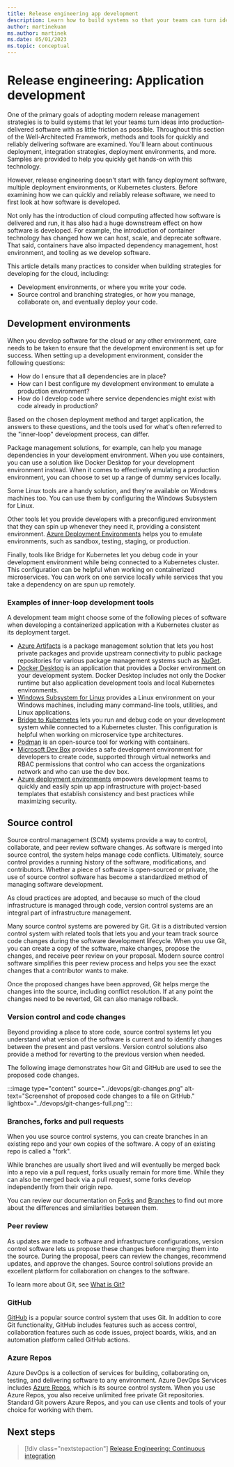 ```yaml
---
title: Release engineering app development
description: Learn how to build systems so that your teams can turn ideas into production-delivered software with minimal friction.
author: martinekuan
ms.author: martinek
ms.date: 05/01/2023
ms.topic: conceptual
---
```


# Release engineering: Application development

One of the primary goals of adopting modern release management strategies is to build systems that let your teams turn ideas into production-delivered software with as little friction as possible. Throughout this section of the Well-Architected Framework, methods and tools for quickly and reliably delivering software are examined. You'll learn about continuous deployment, integration strategies, deployment environments, and more. Samples are provided to help you quickly get hands-on with this technology.

However, release engineering doesn't start with fancy deployment software, multiple deployment environments, or Kubernetes clusters. Before examining how we can quickly and reliably release software, we need to first look at how software is developed.

Not only has the introduction of cloud computing affected how software is delivered and run, it has also had a huge downstream effect on how software is developed. For example, the introduction of container technology has changed how we can host, scale, and deprecate software. That said, containers have also impacted dependency management, host environment, and tooling as we develop software.

This article details many practices to consider when building strategies for developing for the cloud, including:

- Development environments, or where you write your code.
- Source control and branching strategies, or how you manage, collaborate on, and eventually deploy your code.

## Development environments

When you develop software for the cloud or any other environment, care needs to be taken to ensure that the development environment is set up for success. When setting up a development environment, consider the following questions:

- How do I ensure that all dependencies are in place?
- How can I best configure my development environment to emulate a production environment?
- How do I develop code where service dependencies might exist with code already in production?

Based on the chosen deployment method and target application, the answers to these questions, and the tools used for what's often referred to the "inner-loop" development process, can differ.

Package management solutions, for example, can help you manage dependencies in your development environment. When you use containers, you can use a solution like Docker Desktop for your development environment instead.
When it comes to effectively emulating a production environment, you can choose to set up a range of dummy services locally.

Some Linux tools are a handy solution, and they're available on Windows machines too. You can use them by configuring the Windows Subsystem for Linux.

Other tools let you provide developers with a preconfigured environment that they can spin up whenever they need it, providing a consistent environment. [Azure Deployment Environments](/azure/deployment-environments/) helps you to emulate environments, such as sandbox, testing, staging, or production.

Finally, tools like Bridge for Kubernetes let you debug code in your development environment while being connected to a Kubernetes cluster. This configuration can be helpful when working on containerized microservices. You can work on one service locally while services that you take a dependency on are spun up remotely.

### Examples of inner-loop development tools

A development team might choose some of the following pieces of software when developing a containerized application with a Kubernetes cluster as its deployment target.

- [Azure Artifacts](https://azure.microsoft.com/services/devops/artifacts/) is a package management solution that lets you host private packages and provide upstream connectivity to public package repositories for various package management systems such as [NuGet](https://www.nuget.org/).
- [Docker Desktop](https://www.docker.com/products/docker-desktop) is an application that provides a Docker environment on your development system. Docker Desktop includes not only the Docker runtime but also application development tools and local Kubernetes environments.
- [Windows Subsystem for Linux](/windows/wsl/) provides a Linux environment on your Windows machines, including many command-line tools, utilities, and Linux applications.
- [Bridge to Kubernetes](/visualstudio/containers/bridge-to-kubernetes) lets you run and debug code on your development system while connected to a Kubernetes cluster. This configuration is helpful when working on microservice type architectures.
- [Podman](https://developers.redhat.com/articles/podman-next-generation-linux-container-tools) is an open-source tool for working with containers.
- [Microsoft Dev Box](/azure/dev-box/) provides a safe development environment for developers to create code, supported through virtual networks and RBAC permissions that control who can access the organizations network and who can use the dev box.
- [Azure deployment environments](/azure/deployment-environments/) empowers development teams to quickly and easily spin up app infrastructure with project-based templates that establish consistency and best practices while maximizing security.

## Source control

Source control management (SCM) systems provide a way to control, collaborate, and peer review software changes. As software is merged into source control, the system helps manage code conflicts. Ultimately, source control provides a running history of the software, modifications, and contributors. Whether a piece of software is open-sourced or private, the use of source control software has become a standardized method of managing software development.

As cloud practices are adopted, and because so much of the cloud infrastructure is managed through code, version control systems are an integral part of infrastructure management.

Many source control systems are powered by Git. Git is a distributed version control system with related tools that lets you and your team track source code changes during the software development lifecycle. When you use Git, you can create a copy of the software, make changes, propose the changes, and receive peer review on your proposal. Modern source control software simplifies this peer review process and helps you see the exact changes that a contributor wants to make.

Once the proposed changes have been approved, Git helps merge the changes into the source, including conflict resolution. If at any point the changes need to be reverted, Git can also manage rollback.

### Version control and code changes

Beyond providing a place to store code, source control systems let you understand what version of the software is current and to identify changes between the present and past versions. Version control solutions also provide a method for reverting to the previous version when needed.

The following image demonstrates how Git and GitHub are used to see the proposed code changes.

:::image type="content" source="../devops/git-changes.png" alt-text="Screenshot of proposed code changes to a file on GitHub." lightbox="../devops/git-changes-full.png":::

### Branches, forks and pull requests

When you use source control systems, you can create branches in an existing repo and your own copies of the software. A copy of an existing repo is called a "fork".

While branches are usually short lived and will eventually be merged back into a repo via a pull request, forks usually remain for more time. While they can also be merged back via a pull request, some forks develop independently from their origin repo.

You can review our documentation on [Forks](/azure/devops/repos/git/forks) and [Branches](/azure/devops/repos/git/branch-policies-overview) to find out more about the differences and similarities between them.

### Peer review

As updates are made to software and infrastructure configurations, version control software lets us propose these changes before merging them into the source. During the proposal, peers can review the changes, recommend updates, and approve the changes. Source control solutions provide an excellent platform for collaboration on changes to the software.

To learn more about Git, see [What is Git?](/devops/develop/git/what-is-git)

### GitHub

[GitHub](https://github.com) is a popular source control system that uses Git. In addition to core Git functionality, GitHub includes features such as access control, collaboration features such as code issues, project boards, wikis, and an automation platform called GitHub actions.

### Azure Repos

Azure DevOps is a collection of services for building, collaborating on, testing, and delivering software to any environment. Azure DevOps Services includes [Azure Repos](/azure/devops/repos), which is its source control system. When you use Azure Repos, you also receive unlimited free private Git repositories. Standard Git powers Azure Repos, and you can use clients and tools of your choice for working with them.

## Next steps

> [!div class="nextstepaction"]
> [Release Engineering: Continuous integration](./release-engineering-ci.md)
